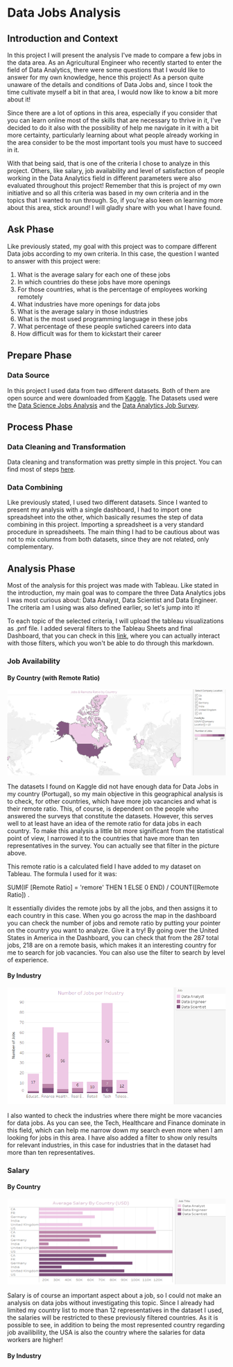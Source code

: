 # Data Jobs Analysis

## Introduction and Context
In this project I will present the analysis I've made to compare a few jobs in the data area. As an Agricultural Engineer who recently started to enter the field of Data Analytics, there were some questions that I would like to answer for my own knowledge, hence this project! As a person quite unaware of the details and conditions of Data Jobs and, since I took the time cultivate myself a bit in that area, I would now like to know a bit more about it!

Since there are a lot of options in this area, especially if you consider that you can learn online most of the skills that are necessary to thrive in it, I've decided to do it also with the possibility of help me navigate in it with a bit more certainty, particularly learning about what people already working in the area consider to be the most important tools you must have to succeed in it.

With that being said, that is one of the criteria I chose to analyze in this project. Others, like salary, job availability and level of satisfaction of people working in the Data Analytics field in different parameters were also evaluated throughout this project! Remember that this is project of my own initiative and so all this criteria was based in my own criteria and in the topics that I wanted to run through. So, if you're also keen on learning more about this area, stick around! I will gladly share with you what I have found.

## Ask Phase
Like previously stated, my goal with this project was to compare different Data jobs according to my own criteria. In this case, the question I wanted to answer with this project were:

1. What is the average salary for each one of these jobs
2. In which countries do these jobs have more openings
3. For those countries, what is the percentage of employees working remotely
4. What industries have more openings for data jobs
5. What is the average salary in those industries
6. What is the most used programming language in these jobs
7. What percentage of these people swtiched careers into data
8. How difficult was for them to kickstart their career

## Prepare Phase

### Data Source
In this project I used data from two different datasets. Both of them are open source and were downloaded from [Kaggle](https://www.kaggle.com/). The Datasets used were the [Data Science Jobs Analysis](https://www.kaggle.com/datasets/niyalthakkar/data-science-jobs-analysis) and the [Data Analytics Job Survey](https://www.kaggle.com/datasets/yaruunknownu/job-survey).

## Process Phase

### Data Cleaning and Transformation
Data cleaning and transformation was pretty simple in this project. You can find most of steps [here](https://github.com/JJLaRocha/JJLaRocha/blob/main/Projects/Data%20Jobs%20Analysis/Data%20Cleaning%20and%20Transformation.md).

### Data Combining
Like previously stated, I used two different datasets. Since I wanted to present my analysis with a single dashboard, I had to import one spreadsheet into the other, which basically resumes the step of data combining in this project. Importing a spreadsheet is a very standard procedure in spreadsheets. The main thing I had to be cautious about was not to mix columns from both datasets, since they are not related, only complementary.

## Analysis Phase
Most of the analysis for this project was made with Tableau. Like stated in the introduction, my main goal was to compare the three Data Analytics jobs I was most curious about: Data Analyst, Data Scientist and Data Engineer. The criteria am I using was also defined earlier, so let's jump into it!

To each topic of the selected criteria, I will upload the tableau visualizations as .pnf file. I added several filters to the Tableau Sheets and final Dashboard, that you can check in this [link](https://public.tableau.com/app/profile/joao.rocha3459/viz/DataJobsCountry/Painel2?publish=yes), where you can actually interact with those filters, which you won't be able to do through this markdown.

### Job Availability

#### By Country (with Remote Ratio)

![image](https://github.com/JJLaRocha/JJLaRocha/blob/main/Projects/Data%20Jobs%20Analysis/Images/Jobs%20Availability%20%26%20Remote%20Ratio.png)

The datasets I found on Kaggle did not have enough data for Data Jobs in my country (Portugal), so my main objective in this geographical analysis is to check, for other countries, which have more job vacancies and what is their remote ratio. This, of course, is dependent on the people who answered the surveys that constitute the datasets. However, this serves well to at least have an idea of the remote ratio for data jobs in each country. To  make this analysis a little bit more significant from the statistical point of view, I narrowed it to the countries that have more than ten representatives in the survey. You can actually see that filter in the picture above.

This remote ratio is a calculated field I have added to my dataset on Tableau. The formula I used for it was:

SUM(IF [Remote Ratio] = 'remore' THEN 1 ELSE 0 END) / COUNT([Remote Ratio]) .

It essentially divides the remote jobs by all the jobs, and then assigns it to each country in this case. When you go across the map in the dashboard you can check the number of jobs and remote ratio by putting your pointer on the country you want to analyze. Give it a try! By going over the United States in America in the Dashboard, you can check that from the 287 total jobs, 218 are on a remote basis, which makes it an interesting country for me to search for job vacancies. You can also use the filter to search by level of experience.

#### By Industry

![image](https://github.com/JJLaRocha/JJLaRocha/blob/main/Projects/Data%20Jobs%20Analysis/Images/Jobs%20by%20Industry.png)

I also wanted to check the industries where there might be more vacancies for data jobs. As you can see, the Tech, Healthcare and Finance dominate in this field, which can help me narrow down my search even more when I am looking for jobs in this area. I have also added a filter to show only results for relevant industries, in this case for industries that in the dataset had more than ten representatives.

### Salary

#### By Country

![image](https://github.com/JJLaRocha/JJLaRocha/blob/main/Projects/Data%20Jobs%20Analysis/Images/Salary%20by%20Country.png)

Salary is of course an important aspect about a job, so I could not make an analysis on data jobs without investigating this topic. Since I already had limited my country list to more than 12 representatives in the dataset I used, the salaries will be restricted to these previously filtered countries. As it is possible to see, in addition to being the most represented country regarding job availibility, the USA is also the country where the salaries for data workers are higher!

#### By Industry







